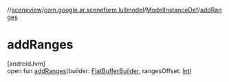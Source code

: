 //[sceneview](../../../index.md)/[com.google.ar.sceneform.lullmodel](../index.md)/[ModelInstanceDef](index.md)/[addRanges](add-ranges.md)

# addRanges

[androidJvm]\
open fun [addRanges](add-ranges.md)(builder: [FlatBufferBuilder](../../com.google.flatbuffers/-flat-buffer-builder/index.md), rangesOffset: [Int](https://kotlinlang.org/api/latest/jvm/stdlib/kotlin/-int/index.html))
